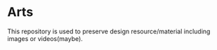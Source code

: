 # Arts
This repository is used to preserve design resource/material including images or videos(maybe).
